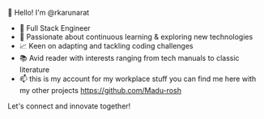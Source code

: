👋 Hello! I'm @rkarunarat

- 🔧 Full Stack Engineer
- 🌱 Passionate about continuous learning & exploring new technologies
- 📈 Keen on adapting and tackling coding challenges
- 📚 Avid reader with interests ranging from tech manuals to classic literature
- 📫 this is my account for my workplace stuff you can find me here with my other projects https://github.com/Madu-rosh
  
Let's connect and innovate together!

<!---
rkarunarat/rkarunarat is a ✨ special ✨ repository because its `README.md` (this file) appears on your GitHub profile.
You can click the Preview link to take a look at your changes.
--->
